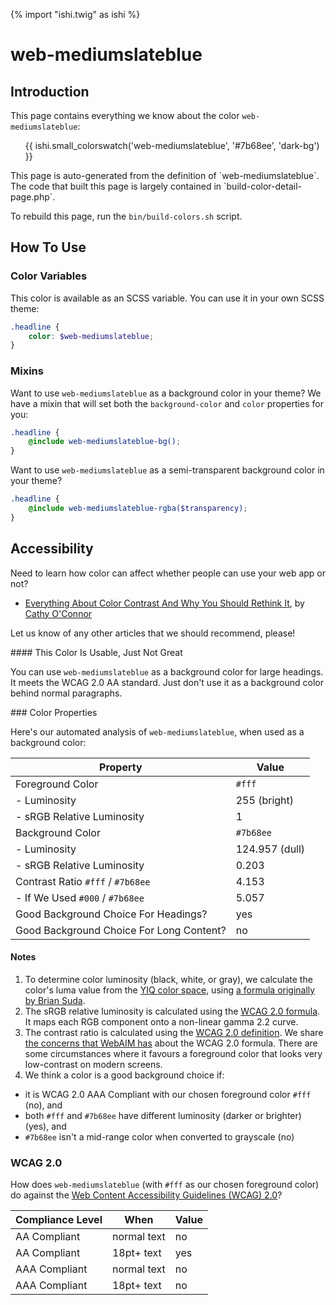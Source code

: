 {% import "ishi.twig" as ishi %}
# web-mediumslateblue

## Introduction

This page contains everything we know about the color `web-mediumslateblue`:

<div class="grid">
    <div class="cell">
        <div class="swatch">
            <ul>
                {{ ishi.small_colorswatch('web-mediumslateblue', '#7b68ee', 'dark-bg') }}
            </ul>
        </div>
    </div>
</div>

<div class="callout attention" markdown="1">
This page is auto-generated from the definition of `web-mediumslateblue`. The code that built this page is largely contained in `build-color-detail-page.php`.

To rebuild this page, run the `bin/build-colors.sh` script.
</div>

## How To Use

### Color Variables

This color is available as an SCSS variable. You can use it in your own SCSS theme:

```scss
.headline {
    color: $web-mediumslateblue;
}
```

### Mixins

Want to use `web-mediumslateblue` as a background color in your theme? We have a mixin that will set both the `background-color` and `color` properties for you:

```scss
.headline {
    @include web-mediumslateblue-bg();
}
```

Want to use `web-mediumslateblue` as a semi-transparent background color in your theme?

```scss
.headline {
    @include web-mediumslateblue-rgba($transparency);
}
```

## Accessibility

Need to learn how color can affect whether people can use your web app or not?

* [Everything About Color Contrast And Why You Should Rethink It](https://www.smashingmagazine.com/2014/10/color-contrast-tips-and-tools-for-accessibility/), by [Cathy O'Connor](http://www.twitter.com/cagocon)

Let us know of any other articles that we should recommend, please!
<div class="callout warning" markdown="1">
#### This Color Is Usable, Just Not Great

You can use `web-mediumslateblue` as a background color for large headings. It meets the WCAG 2.0 AA standard. Just don't use it as a background color behind normal paragraphs.
</div>
### Color Properties

Here's our automated analysis of `web-mediumslateblue`, when used as a background color:

Property | Value
---------|------
Foreground Color | `#fff`
- Luminosity | 255 (bright)
- sRGB Relative Luminosity | 1
Background Color | `#7b68ee`
- Luminosity | 124.957 (dull)
- sRGB Relative Luminosity | 0.203
Contrast Ratio `#fff` / `#7b68ee` | 4.153
- If We Used `#000` / `#7b68ee` | 5.057
Good Background Choice For Headings? | yes
Good Background Choice For Long Content? | no

#### Notes

1. To determine color luminosity (black, white, or gray), we calculate the color's luma value from the [YIQ color space](https://en.wikipedia.org/wiki/YIQ), using [a formula originally by Brian Suda](https://24ways.org/2010/calculating-color-contrast/).
1. The sRGB relative luminosity is calculated using the [WCAG 2.0 formula](https://www.w3.org/TR/WCAG20/#relativeluminancedef). It maps each RGB component onto a non-linear gamma 2.2 curve.
1. The contrast ratio is calculated using the [WCAG 2.0 definition](https://www.w3.org/TR/2008/REC-WCAG20-20081211/#contrast-ratiodef). We share [the concerns that WebAIM has](http://webaim.org/blog/wcag-2-1-feedback/) about the WCAG 2.0 formula. There are some circumstances where it favours a foreground color that looks very low-contrast on modern screens.
1. We think a color is a good background choice if:
  - it is WCAG 2.0 AAA Compliant with our chosen foreground color `#fff` (no), and
  - both `#fff` and `#7b68ee` have different luminosity (darker or brighter) (yes), and
  - `#7b68ee` isn't a mid-range color when converted to grayscale (no)

### WCAG 2.0

How does `web-mediumslateblue` (with `#fff` as our chosen foreground color) do against the [Web Content Accessibility Guidelines (WCAG) 2.0](https://www.w3.org/TR/WCAG20/)?

Compliance Level | When | Value
-----------------|------|------
AA Compliant | normal text | no
AA Compliant | 18pt+ text | yes
AAA Compliant | normal text | no
AAA Compliant | 18pt+ text | no